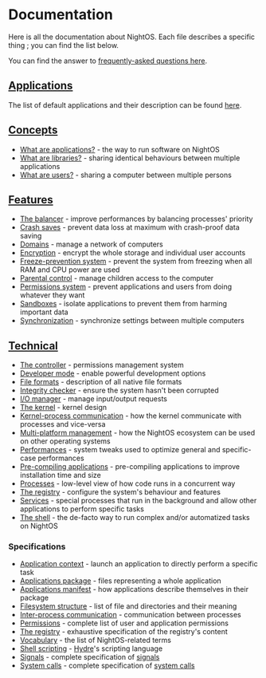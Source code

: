 # Documentation

Here is all the documentation about NightOS. Each file describes a specific thing ; you can find the list below.

You can find the answer to [frequently-asked questions here](FAQ.md).

## [Applications](applications/)

The list of default applications and their description can be found [here](applications/README.md).

## [Concepts](concepts/)

* [What are applications?](concepts/applications.md) - the way to run software on NightOS
* [What are libraries?](concepts/libraries.md) - sharing identical behaviours between multiple applications
* [What are users?](concepts/users.md) - sharing a computer between multiple persons

## [Features](features/)

* [The balancer](features/balancer.md) - improve performances by balancing processes' priority
* [Crash saves](features/crash-saves.md) - prevent data loss at maximum with crash-proof data saving
* [Domains](features/domains.md) - manage a network of computers
* [Encryption](features/encryption.md) - encrypt the whole storage and individual user accounts
* [Freeze-prevention system](features/freeze-prevention.md) - prevent the system from freezing when all RAM and CPU power are used
* [Parental control](features/parental-control.md) - manage children access to the computer
* [Permissions system](features/permissions.md) - prevent applications and users from doing whatever they want
* [Sandboxes](features/sandboxes.md) - isolate applications to prevent them from harming important data
* [Synchronization](features/synchronization.md) - synchronize settings between multiple computers

## [Technical](technical/)

* [The controller](technical/controller.md) - permissions management system
* [Developer mode](technical/dev-mode.md) - enable powerful development options
* [File formats](technical/file-formats.md) - description of all native file formats
* [Integrity checker](technical/integrity-checker.md) - ensure the system hasn't been corrupted
* [I/O manager](technical/io-manager.md) - manage input/output requests
* [The kernel](technical/kernel.md) - kernel design
* [Kernel-process communication](technical/kpc.md) - how the kernel communicate with processes and vice-versa
* [Multi-platform management](technical/multi-platform.md) - how the NightOS ecosystem can be used on other operating systems
* [Performances](technical/performances.md) - system tweaks used to optimize general and specific-case performances
* [Pre-compiling applications](technical/pre-compiling.md) - pre-compiling applications to improve installation time and size
* [Processes](technical/processes.md) - low-level view of how code runs in a concurrent way
* [The registry](technical/registry.md) - configure the system's behaviour and features
* [Services](technical/services.md) - special processes that run in the background and allow other applications to perform specific tasks
* [The shell](technical/shell.md) - the de-facto way to run complex and/or automatized tasks on NightOS

### Specifications

* [Application context](specs/applications/context.md) - launch an application to directly perform a specific task
* [Applications package](specs/applications/package.md) - files representing a whole application
* [Applications manifest](specs/applications/manifest.md) - how applications describe themselves in their package
* [Filesystem structure](specs/fs-structure.md) - list of file and directories and their meaning
* [Inter-process communication](specs/ipc.md) - communication between processes
* [Permissions](specs/permissions.md) - complete list of user and application permissions
* [The registry](specs/registry.md) - exhaustive specification of the registry's content
* [Vocabulary](specs/vocabulary.md) - the list of NightOS-related terms
* [Shell scripting](specs/shell-scripting.md) - [Hydre](technical/shell.md)'s scripting language
* [Signals](specs/signals.md) - complete specification of [signals](technical/kpc.md)
* [System calls](specs/syscalls.md) - complete specification of [system calls](technical/kpc.md)
